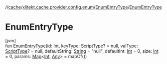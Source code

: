 //[cache](../../../index.md)/[xlitekt.cache.provider.config.enum](../index.md)/[EnumEntryType](index.md)/[EnumEntryType](-enum-entry-type.md)

# EnumEntryType

[jvm]\
fun [EnumEntryType](-enum-entry-type.md)(id: [Int](https://kotlinlang.org/api/latest/jvm/stdlib/kotlin/-int/index.html), keyType: [ScriptType](../../xlitekt.cache.provider.config/-script-type/index.md)? = null, valType: [ScriptType](../../xlitekt.cache.provider.config/-script-type/index.md)? = null, defaultString: [String](https://kotlinlang.org/api/latest/jvm/stdlib/kotlin/-string/index.html) = &quot;null&quot;, defaultInt: [Int](https://kotlinlang.org/api/latest/jvm/stdlib/kotlin/-int/index.html) = 0, size: [Int](https://kotlinlang.org/api/latest/jvm/stdlib/kotlin/-int/index.html) = 0, params: [Map](https://kotlinlang.org/api/latest/jvm/stdlib/kotlin.collections/-map/index.html)&lt;[Int](https://kotlinlang.org/api/latest/jvm/stdlib/kotlin/-int/index.html), [Any](https://kotlinlang.org/api/latest/jvm/stdlib/kotlin/-any/index.html)&gt; = mapOf())
